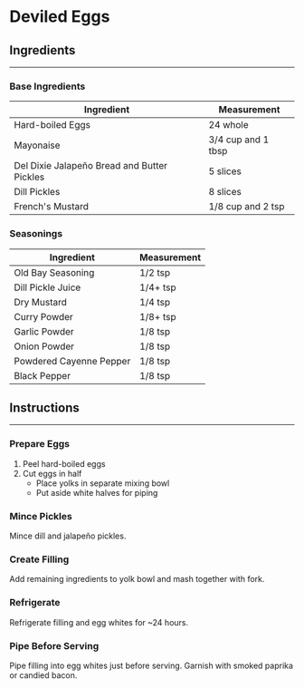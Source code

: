 # Deviled Eggs

## Ingredients
---
### Base Ingredients

| Ingredient                                  | Measurement        |
| ------------------------------------------- | ------------------ |
| Hard-boiled Eggs                            | 24 whole           |
| Mayonaise                                   | 3/4 cup and 1 tbsp |
| Del Dixie Jalapeño Bread and Butter Pickles | 5 slices           |
| Dill Pickles                                | 8 slices           |
| French's Mustard                            | 1/8 cup and 2 tsp  |

### Seasonings

| Ingredient              | Measurement |
| ----------------------- | ----------- |
| Old Bay Seasoning       | 1/2 tsp     |
| Dill Pickle Juice       | 1/4+ tsp    |
| Dry Mustard             | 1/4 tsp     |
| Curry Powder            | 1/8+ tsp    |
| Garlic Powder           | 1/8 tsp     |
| Onion Powder            | 1/8 tsp     |
| Powdered Cayenne Pepper | 1/8 tsp     |
| Black Pepper            | 1/8 tsp     |

## Instructions
---
### Prepare Eggs

1. Peel hard-boiled eggs
2. Cut eggs in half
	- Place yolks in separate mixing bowl
    - Put aside white halves for piping

### Mince Pickles

Mince dill and jalapeño pickles. 

### Create Filling

Add remaining ingredients to yolk bowl and mash together with fork. 

### Refrigerate

Refrigerate filling and egg whites for ~24 hours.

### Pipe Before Serving

Pipe filling into egg whites just before serving. Garnish with smoked paprika or candied bacon.